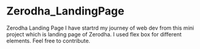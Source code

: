 # Zerodha_LandingPage
Zerodha Landing Page
I have startrd my journey of web dev from this mini project which is landing page of Zerodha. I used flex box for different elements. 
Feel free to contribute.

